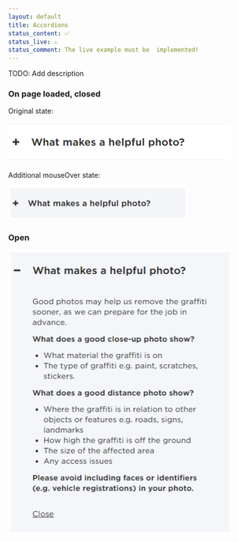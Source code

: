 ```yaml
---
layout: default
title: Accordions
status_content: ✅
status_live: ⚠️
status_comment: The live example must be  implemented!
---
```

TODO: Add description

### On page loaded, closed

Original state:

![Accordion Closed](img/accordion_closed.png)

Additional mouseOver state:

![Accordion Hover](img/accordion_hover.png)

### Open

![Accordion Open](img/accordion_open.png)
